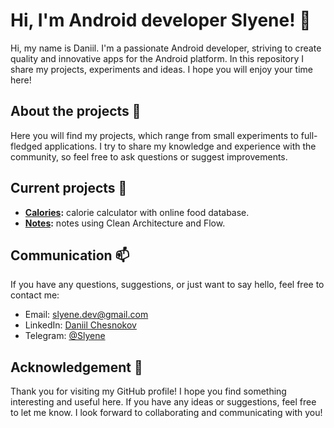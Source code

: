 # Hi, I'm Android developer Slyene! 👋

Hi, my name is Daniil. I'm a passionate Android developer, striving to create quality and innovative apps for the Android platform. In this repository I share my projects, experiments and ideas. I hope you will enjoy your time here!

## About the projects 🚀

Here you will find my projects, which range from small experiments to full-fledged applications. I try to share my knowledge and experience with the community, so feel free to ask questions or suggest improvements.

## Current projects 📂

- **[Calories](https://github.com/Slyene/Calories-App):** calorie calculator with online food database.
- **[Notes](https://github.com/Slyene/Notes):** notes using Clean Architecture and Flow.

## Communication 📫

If you have any questions, suggestions, or just want to say hello, feel free to contact me:

- Email: slyene.dev@gmail.com
- LinkedIn: [Daniil Chesnokov](https://linkedin.com/in/daniil-chesnokov)
- Telegram: [@Slyene](https://t.me/Slyene)

## Acknowledgement 🙏

Thank you for visiting my GitHub profile! I hope you find something interesting and useful here. If you have any ideas or suggestions, feel free to let me know. I look forward to collaborating and communicating with you!
